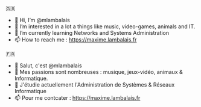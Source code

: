 🇬🇧
- 👋 Hi, I’m @mlambalais
- 👀 I’m interested in a lot a things like music, video-games, animals and IT.
- 🌱 I’m currently learning Networks and Systems Administration
- 📫 How to reach me : https://maxime.lambalais.fr

🇫🇷
- 👋 Salut, c'est @mlambalais
- 👀 Mes passions sont nombreuses : musique, jeux-vidéo, animaux & Informatique.
- 🌱 J'étudie actuellement l'Administration de Systèmes & Réseaux Informatique
- 📫 Pour me contcater : https://maxime.lambalais.fr

<!---
mlambalais/mlambalais is a ✨ special ✨ repository because its `README.md` (this file) appears on your GitHub profile.
You can click the Preview link to take a look at your changes.
--->

